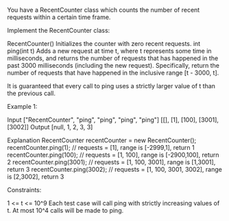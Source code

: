 You have a RecentCounter class which counts the number of recent requests
within a certain time frame.

Implement the RecentCounter class:


RecentCounter() Initializes the counter with zero recent requests.
int ping(int t) Adds a new request at time t, where t represents some time in
milliseconds, and returns the number of requests that has happened in the
past 3000 milliseconds (including the new request). Specifically, return the
number of requests that have happened in the inclusive range [t - 3000, t].


It is guaranteed that every call to ping uses a strictly larger value of t
than the previous call.


Example 1:


Input
["RecentCounter", "ping", "ping", "ping", "ping"]
[[], [1], [100], [3001], [3002]]
Output
[null, 1, 2, 3, 3]

Explanation
RecentCounter recentCounter = new RecentCounter();
recentCounter.ping(1);     // requests = [1], range is [-2999,1], return 1
recentCounter.ping(100);   // requests = [1, 100], range is [-2900,100],
return 2
recentCounter.ping(3001);  // requests = [1, 100, 3001], range is [1,3001],
return 3
recentCounter.ping(3002);  // requests = [1, 100, 3001, 3002], range is
[2,3002], return 3



Constraints:


1 <= t <= 10^9
Each test case will call ping with strictly increasing values of t.
At most 10^4 calls will be made to ping.




